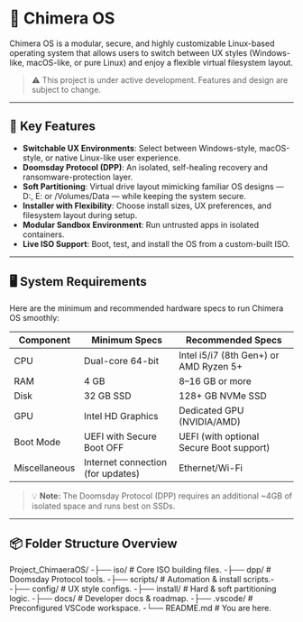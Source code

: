 # 🧬 Chimera OS

Chimera OS is a modular, secure, and highly customizable Linux-based operating system that allows users to switch between UX styles (Windows-like, macOS-like, or pure Linux) and enjoy a flexible virtual filesystem layout.

> ⚠️ This project is under active development. Features and design are subject to change.

---

## 🌟 Key Features

- **Switchable UX Environments**: Select between Windows-style, macOS-style, or native Linux-like user experience.
- **Doomsday Protocol (DPP)**: An isolated, self-healing recovery and ransomware-protection layer.
- **Soft Partitioning**: Virtual drive layout mimicking familiar OS designs — D:, E: or /Volumes/Data — while keeping the system secure.
- **Installer with Flexibility**: Choose install sizes, UX preferences, and filesystem layout during setup.
- **Modular Sandbox Environment**: Run untrusted apps in isolated containers.
- **Live ISO Support**: Boot, test, and install the OS from a custom-built ISO.

---

## 🖥️ System Requirements

Here are the minimum and recommended hardware specs to run Chimera OS smoothly:

| Component       | Minimum Specs                          | Recommended Specs                        |
|----------------|----------------------------------------|------------------------------------------|
| CPU            | Dual-core 64-bit                       | Intel i5/i7 (8th Gen+) or AMD Ryzen 5+   |
| RAM            | 4 GB                                   | 8–16 GB or more                          |
| Disk           | 32 GB SSD                              | 128+ GB NVMe SSD                         |
| GPU            | Intel HD Graphics                      | Dedicated GPU (NVIDIA/AMD)               |
| Boot Mode      | UEFI with Secure Boot OFF              | UEFI (with optional Secure Boot support) |
| Miscellaneous  | Internet connection (for updates)      | Ethernet/Wi-Fi                          |

> 💡 **Note:** The Doomsday Protocol (DPP) requires an additional ~4GB of isolated space and runs best on SSDs.

---

## 📦 Folder Structure Overview

Project_ChimaeraOS/
-├── iso/ # Core ISO building files.
-├── dpp/ # Doomsday Protocol tools.
-├── scripts/ # Automation & install scripts.-
-├── config/ # UX style configs.
-├── install/ # Hard & soft partitioning logic.
-├── docs/ # Developer docs & roadmap.
-├── .vscode/ # Preconfigured VSCode workspace.
-└── README.md # You are here.